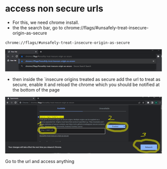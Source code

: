 # access non secure urls
- For this, we need chrome install.
- the the search bar, go to chrome://flags/#unsafely-treat-insecure-origin-as-secure
```
chrome://flags/#unsafely-treat-insecure-origin-as-secure
```
<img src="../images/url.png">

- then inside the `insecure origins treated as secure add the url to treat as secure, enable it and reload the chrome which you should be notified at the bottom of the page

<img src="../images/insert.png">

Go to the url and access anything
